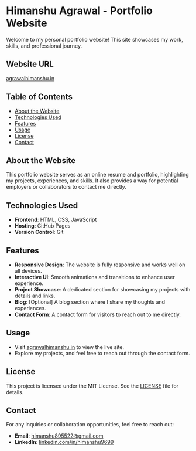 <h1>Himanshu Agrawal - Portfolio Website</h1>

  <p>Welcome to my personal portfolio website! This site showcases my work, skills, and professional journey.</p>

  <h2>Website URL</h2>
  <p><a href="https://www.agrawalhimanshu.in" target="_blank">agrawalhimanshu.in</a></p>

  <h2>Table of Contents</h2>
  <ul>
      <li><a href="#about-the-website">About the Website</a></li>
      <li><a href="#technologies-used">Technologies Used</a></li>
      <li><a href="#features">Features</a></li>
      <li><a href="#usage">Usage</a></li>
      <li><a href="#license">License</a></li>
      <li><a href="#contact">Contact</a></li>
  </ul>

  <h2 id="about-the-website">About the Website</h2>
  <p>This portfolio website serves as an online resume and portfolio, highlighting my projects, experiences, and skills. It also provides a way for potential employers or collaborators to contact me directly.</p>

  <h2 id="technologies-used">Technologies Used</h2>
  <ul>
      <li><strong>Frontend</strong>: HTML, CSS, JavaScript</li>
      <li><strong>Hosting</strong>: GitHub Pages</li>
      <li><strong>Version Control</strong>: Git</li>
  </ul>

  <h2 id="features">Features</h2>
  <ul>
      <li><strong>Responsive Design</strong>: The website is fully responsive and works well on all devices.</li>
      <li><strong>Interactive UI</strong>: Smooth animations and transitions to enhance user experience.</li>
      <li><strong>Project Showcase</strong>: A dedicated section for showcasing my projects with details and links.</li>
      <li><strong>Blog</strong>: [Optional] A blog section where I share my thoughts and experiences.</li>
      <li><strong>Contact Form</strong>: A contact form for visitors to reach out to me directly.</li>
  </ul>

  <h2 id="usage">Usage</h2>
  <ul>
      <li>Visit <a href="https://www.agrawalhimanshu.in" target="_blank">agrawalhimanshu.in</a> to view the live site.</li>
      <li>Explore my projects, and feel free to reach out through the contact form.</li>
  </ul>

  <h2 id="license">License</h2>
  <p>This project is licensed under the MIT License. See the <a href="LICENSE" target="_blank">LICENSE</a> file for details.</p>

  <h2 id="contact">Contact</h2>
  <p>For any inquiries or collaboration opportunities, feel free to reach out:</p>
  <ul>
      <li><strong>Email</strong>: <a href="mailto:himanshu895522@gmail.com">himanshu895522@gmail.com</a></li>
      <li><strong>LinkedIn</strong>: <a href="https://linkedin.com/in/himanshu9699" target="https://linkedin.com/in/himanshu9699">linkedin.com/in/himanshu9699</a></li>
  </ul>
